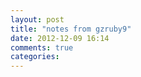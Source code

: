 ```yaml
---
layout: post
title: "notes from gzruby9"
date: 2012-12-09 16:14
comments: true
categories: 
---
```






